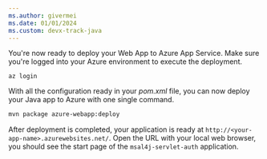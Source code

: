 ```yaml
---
ms.author: givermei
ms.date: 01/01/2024
ms.custom: devx-track-java
---
```


You're now ready to deploy your Web App to Azure App Service. Make sure you're logged into your Azure environment to execute the deployment.

```azurecli
az login
```

With all the configuration ready in your *pom.xml* file, you can now deploy your Java app to Azure with one single command.

```bash
mvn package azure-webapp:deploy
```

After deployment is completed, your application is ready at `http://<your-app-name>.azurewebsites.net/`. Open the URL with your local web browser, you should see the start page of the `msal4j-servlet-auth` application.

